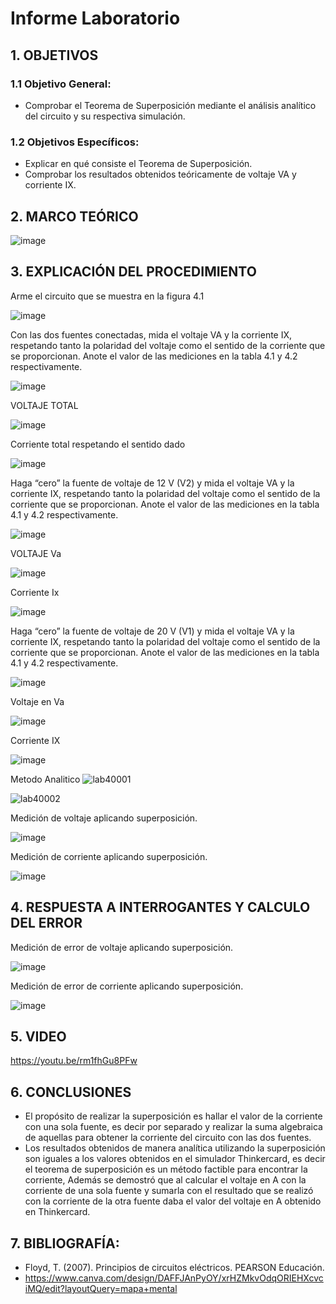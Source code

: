 # Informe Laboratorio
## 1. OBJETIVOS 
### 1.1 Objetivo General:
* Comprobar el Teorema de Superposición mediante el análisis analítico del circuito y su respectiva simulación.
 
### 1.2 Objetivos Específicos:
* Explicar en qué consiste el Teorema de Superposición.
* Comprobar los resultados obtenidos teóricamente de voltaje VA y corriente IX.

## 2. MARCO TEÓRICO 

![image](https://user-images.githubusercontent.com/105681693/176837876-77e97558-501a-483b-bd72-a3548bef97cf.png)


## 3. EXPLICACIÓN DEL PROCEDIMIENTO 

Arme el circuito que se muestra en la figura 4.1

![image](https://user-images.githubusercontent.com/105671364/176827477-c48c717a-03e7-437d-af88-abb57e30c41a.png)

Con las dos fuentes conectadas, mida el voltaje VA y la corriente IX, respetando
tanto la polaridad del voltaje como el sentido de la corriente que se proporcionan. Anote
el valor de las mediciones en la tabla 4.1 y 4.2 respectivamente.

![image](https://user-images.githubusercontent.com/105671364/176827538-24572c6d-4468-4fbf-a672-69a0b4ecb112.png)

VOLTAJE TOTAL 
 
![image](https://user-images.githubusercontent.com/105671364/176827595-0601d393-249f-40a1-8fbf-61c6872f982c.png)

Corriente total respetando el sentido dado
 
![image](https://user-images.githubusercontent.com/105671364/176931580-0a96b523-72f1-4fea-a6af-8bcd45f27e8a.png)

Haga “cero” la fuente de voltaje de 12 V (V2) y mida el voltaje VA y la corriente
IX, respetando tanto la polaridad del voltaje como el sentido de la corriente que se
proporcionan. Anote el valor de las mediciones en la tabla 4.1 y 4.2 respectivamente.

![image](https://user-images.githubusercontent.com/105671364/176827645-72afe446-d3d8-447b-895b-a211b80ab151.png)

VOLTAJE Va
 
![image](https://user-images.githubusercontent.com/105671364/176827677-62b90845-028a-4c5d-8df2-8ed3581ae05f.png)

Corriente Ix

![image](https://user-images.githubusercontent.com/105671364/176827697-a049a14a-9c95-4222-a2d0-0829b0360ebe.png)

Haga “cero” la fuente de voltaje de 20 V (V1) y mida el voltaje VA y la corriente
IX, respetando tanto la polaridad del voltaje como el sentido de la corriente que se
proporcionan. Anote el valor de las mediciones en la tabla 4.1 y 4.2 respectivamente.

![image](https://user-images.githubusercontent.com/105671364/176827762-f4bfc4a8-46bd-4a97-9a27-78c2164b44ad.png)

Voltaje en Va

![image](https://user-images.githubusercontent.com/105671364/176827790-cbe86ba0-c92d-4a71-bc06-1990e8b1b2ea.png)

Corriente IX

![image](https://user-images.githubusercontent.com/105671364/176937770-b94e6811-375d-4df3-8281-ee2c9682ede6.png)

Metodo Analitico
![lab40001](https://user-images.githubusercontent.com/105671364/176939825-62292b7c-cf56-4cd3-9fb0-0693d47683ae.jpg)

![lab40002](https://user-images.githubusercontent.com/105671364/176939830-268a7d99-ea78-4545-be82-81cb43d76c2d.jpg)


Medición de voltaje aplicando superposición.

![image](https://user-images.githubusercontent.com/105671364/176954666-15908bda-6209-4125-b68f-77d2402bd558.png)

Medición de corriente aplicando superposición.

![image](https://user-images.githubusercontent.com/105671364/176954721-75a7c3ae-4e75-4b9a-824d-2ab56204260c.png)

## 4. RESPUESTA A INTERROGANTES Y CALCULO DEL ERROR 

Medición de error de  voltaje aplicando superposición.

![image](https://user-images.githubusercontent.com/105671364/176954389-46838ee5-7537-4a8a-806b-9c5f5683f724.png)


Medición de error de corriente aplicando superposición.

![image](https://user-images.githubusercontent.com/105671364/176954464-18941ec5-68e3-4246-a089-6bac4aded94e.png)



## 5. VIDEO 
https://youtu.be/rm1fhGu8PFw

## 6. CONCLUSIONES 
* El propósito de realizar la superposición es hallar el valor de la corriente con una sola fuente, es decir por separado y realizar la suma algebraica de aquellas para obtener la corriente del circuito con las dos fuentes.
* Los resultados obtenidos de manera analítica utilizando la superposición son iguales a los valores obtenidos en el simulador Thinkercard, es decir el teorema de superposición es un método factible para encontrar la corriente, Además se demostró que al calcular el voltaje en A con la corriente de una sola fuente y sumarla con el resultado que se realizó con la corriente de la otra fuente daba el valor del voltaje en A obtenido en Thinkercard.

## 7. BIBLIOGRAFÍA:
* Floyd, T. (2007). Principios de circuitos eléctricos. PEARSON Educación.
* https://www.canva.com/design/DAFFJAnPyOY/xrHZMkvOdqORIEHXcvciMQ/edit?layoutQuery=mapa+mental
